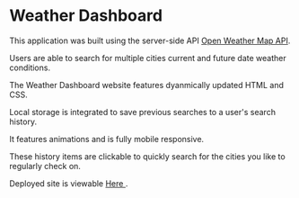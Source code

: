 # Weather Dashboard

This application was built using the server-side API <a href="https://openweathermap.org/" target="_blank">Open Weather Map API</a>. 

Users are able to search for multiple cities current and future date weather conditions.

The Weather Dashboard website features dyanmically updated HTML and CSS. 

Local storage is integrated to save previous searches to a user's search history. 

It features animations and is fully mobile responsive. 

These history items are clickable to quickly search for the cities you like to regularly check on.

Deployed site is viewable <a href="https://daliamfarag.github.io/Weather_Dashboard/" target="_blank"> Here </a>.



